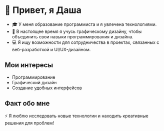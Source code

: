 # 👋 Привет, я Даша 

- 🎓 У меня образование программиста и я увлечена технологиями.
- 🎨 В настоящее время я учусь графическому дизайну, чтобы объединить свои навыки программирования и дизайна.
- 💻 Я ищу возможности для сотрудничества в проектах, связанных с веб-разработкой и UI/UX-дизайном.

## Мои интересы
- Программирование
- Графический дизайн
- Создание удобных интерфейсов

## Факт обо мне
⚡ Я люблю исследовать новые технологии и находить креативные решения для проблем!

